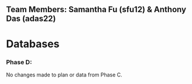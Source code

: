 ## Team Members: Samantha Fu (sfu12) & Anthony Das (adas22)
# Databases

### Phase D:
No changes made to plan or data from Phase C.

